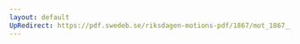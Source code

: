 ```yaml
---
layout: default
UpRedirect: https://pdf.swedeb.se/riksdagen-motions-pdf/1867/mot_1867__fk__00032.pdf
---
```


